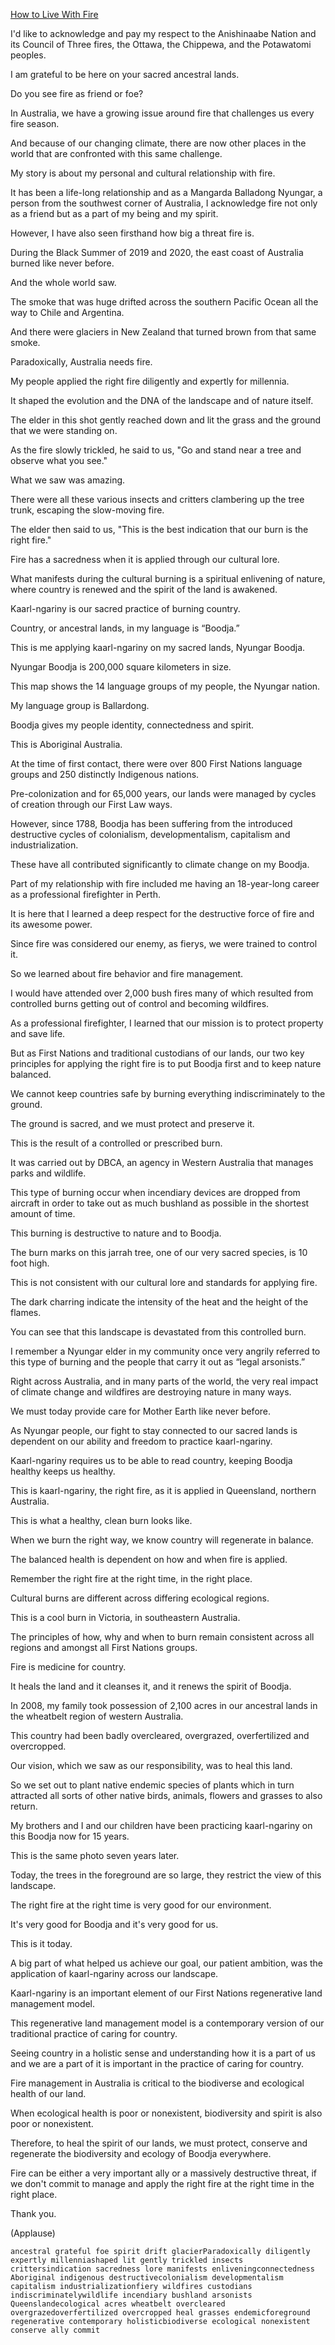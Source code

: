 [How to Live With Fire](https://www.youtube.com/watch?v=gHvXr6NuqYQ)

I'd like to acknowledge and pay my respect to the Anishinaabe Nation and its Council of Three fires, the Ottawa, the Chippewa, and the Potawatomi peoples.

I am grateful to be here on your sacred ancestral lands.

Do you see fire as friend or foe?

In Australia, we have a growing issue around fire that challenges us every fire season.

And because of our changing climate, there are now other places in the world that are confronted with this same challenge.

My story is about my personal and cultural relationship with fire.

It has been a life-long relationship and as a Mangarda Balladong Nyungar, a person from the southwest corner of Australia, I acknowledge fire not only as a friend but as a part of my being and my spirit.

However, I have also seen firsthand how big a threat fire is.

During the Black Summer of 2019 and 2020, the east coast of Australia burned like never before.

And the whole world saw.

The smoke that was huge drifted across the southern Pacific Ocean all the way to Chile and Argentina.

And there were glaciers in New Zealand that turned brown from that same smoke.

Paradoxically, Australia needs fire.

My people applied the right fire diligently and expertly for millennia.

It shaped the evolution and the DNA of the landscape and of nature itself.

The elder in this shot gently reached down and lit the grass and the ground that we were standing on.

As the fire slowly trickled, he said to us, "Go and stand near a tree and observe what you see."

What we saw was amazing.

There were all these various insects and critters clambering up the tree trunk, escaping the slow-moving fire.

The elder then said to us, "This is the best indication that our burn is the right fire."

Fire has a sacredness when it is applied through our cultural lore.

What manifests during the cultural burning is a spiritual enlivening of nature, where country is renewed and the spirit of the land is awakened.

Kaarl-ngariny is our sacred practice of burning country.

Country, or ancestral lands, in my language is “Boodja.”

This is me applying kaarl-ngariny on my sacred lands, Nyungar Boodja.

Nyungar Boodja is 200,000 square kilometers in size.

This map shows the 14 language groups of my people, the Nyungar nation.

My language group is Ballardong.

Boodja gives my people identity, connectedness and spirit.

This is Aboriginal Australia.

At the time of first contact, there were over 800 First Nations language groups and 250 distinctly Indigenous nations.

Pre-colonization and for 65,000 years, our lands were managed by cycles of creation through our First Law ways.

However, since 1788, Boodja has been suffering from the introduced destructive cycles of colonialism, developmentalism, capitalism and industrialization.

These have all contributed significantly to climate change on my Boodja.

Part of my relationship with fire included me having an 18-year-long career as a professional firefighter in Perth.

It is here that I learned a deep respect for the destructive force of fire and its awesome power.

Since fire was considered our enemy, as fierys, we were trained to control it.

So we learned about fire behavior and fire management.

I would have attended over 2,000 bush fires many of which resulted from controlled burns getting out of control and becoming wildfires.

As a professional firefighter, I learned that our mission is to protect property and save life.

But as First Nations and traditional custodians of our lands, our two key principles for applying the right fire is to put Boodja first and to keep nature balanced.

We cannot keep countries safe by burning everything indiscriminately to the ground.

The ground is sacred, and we must protect and preserve it.

This is the result of a controlled or prescribed burn.

It was carried out by DBCA, an agency in Western Australia that manages parks and wildlife.

This type of burning occur when incendiary devices are dropped from aircraft in order to take out as much bushland as possible in the shortest amount of time.

This burning is destructive to nature and to Boodja.

The burn marks on this jarrah tree, one of our very sacred species, is 10 foot high.

This is not consistent with our cultural lore and standards for applying fire.

The dark charring indicate the intensity of the heat and the height of the flames.

You can see that this landscape is devastated from this controlled burn. 

I remember a Nyungar elder in my community once very angrily referred to this type of burning and the people that carry it out as “legal arsonists.”

Right across Australia, and in many parts of the world, the very real impact of climate change and wildfires are destroying nature in many ways.

We must today provide care for Mother Earth like never before.

As Nyungar people, our fight to stay connected to our sacred lands is dependent on our ability and freedom to practice kaarl-ngariny.

Kaarl-ngariny requires us to be able to read country, keeping Boodja healthy keeps us healthy.

This is kaarl-ngariny, the right fire, as it is applied in Queensland, northern Australia.

This is what a healthy, clean burn looks like.

When we burn the right way, we know country will regenerate in balance.

The balanced health is dependent on how and when fire is applied.

Remember the right fire at the right time, in the right place.

Cultural burns are different across differing ecological regions.

This is a cool burn in Victoria, in southeastern Australia.

The principles of how, why and when to burn remain consistent across all regions and amongst all First Nations groups.

Fire is medicine for country.

It heals the land and it cleanses it, and it renews the spirit of Boodja.

In 2008, my family took possession of 2,100 acres in our ancestral lands in the wheatbelt region of western Australia.

This country had been badly overcleared, overgrazed, overfertilized and overcropped.

Our vision, which we saw as our responsibility, was to heal this land.

So we set out to plant native endemic species of plants which in turn attracted all sorts of other native birds, animals, flowers and grasses to also return.

My brothers and I and our children have been practicing kaarl-ngariny on this Boodja now for 15 years.

This is the same photo seven years later. 

Today, the trees in the foreground are so large, they restrict the view of this landscape.

The right fire at the right time is very good for our environment.

It's very good for Boodja and it's very good for us.

This is it today.

A big part of what helped us achieve our goal, our patient ambition, was the application of kaarl-ngariny across our landscape.

Kaarl-ngariny is an important element of our First Nations regenerative land management model.

This regenerative land management model is a contemporary version of our traditional practice of caring for country.

Seeing country in a holistic sense and understanding how it is a part of us and we are a part of it is important in the practice of caring for country.

Fire management in Australia is critical to the biodiverse and ecological health of our land.

When ecological health is poor or nonexistent, biodiversity and spirit is also poor or nonexistent.

Therefore, to heal the spirit of our lands, we must protect, conserve and regenerate the biodiversity and ecology of Boodja everywhere.

Fire can be either a very important ally or a massively destructive threat, if we don't commit to manage and apply the right fire at the right time in the right place.

Thank you.

(Applause)

```
ancestral grateful foe spirit drift glacierParadoxically diligently expertly millenniashaped lit gently trickled insects crittersindication sacredness lore manifests enliveningconnectedness Aboriginal indigenous destructivecolonialism developmentalism capitalism industrializationfiery wildfires custodians indiscriminatelywildlife incendiary bushland arsonists Queenslandecological acres wheatbelt overcleared overgrazedoverfertilized overcropped heal grasses endemicforeground regenerative contemporary holisticbiodiverse ecological nonexistent conserve ally commit
```

